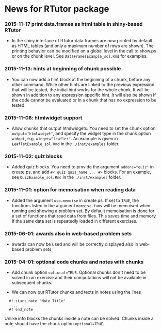 # News for RTutor package

### 2015-11-17 print data.frames as html table in shiny-based RTutor

- In the shiny interface of RTutor data.frames are now printed by
  default as HTML tables (and only a maximum number of rows are shown).
  The printing behavior can be modified on a global level in the call
  to show.ps or on the chunk level. See `DataFramesExample_sol.Rmd`
  for examples.

### 2015-11-13: hints at beginning of chunk possible

- You can now add a hint block at the beginning of a chunk,
  before any other command.
  While other hints are linked to the previous expression that will
  be tested, the initial hint works for the whole chunk.
  It will be shown in addition to any expression specific hint.
  It will also  be shown if the code cannot be evaluated
  or in a chunk that has no expression to be tested.


### 2015-11-08: htmlwidget support

- Allow chunks that output htmlwidgets. You need to set the chunk option `output="htmlwidget"`, and specify the widget type in the chunk option `widget`, e.g. `widget="leaflet"`. An example is given in `LeafletExample_sol.Rmd` in the `./inst/examples` folder.

### 2015-11-02: quiz blocks

- Added quiz blocks. You need to provide the argument `addons="quiz"` in create.ps, and add `#< quiz quiz_name ... #>` blocks. For an example, see `QuizExample_sol.Rmd` in the `./inst/examples` folder.


### 2015-11-01: option for memoisation when reading data

- Added the argument `use.memoise` in create.ps. If set to `TRUE`, the functions listed in the argument `memoise.funs` will be memoised when running and showing a problem set. By default memoisation is done for a set of functions that read data from files. This saves time and memory if the same data set is repeatedly loaded in different 
exercises.

### 2015-06-01: awards also in web-based problem sets

- awards can now be used and will be correctly displayed also in web-based problem sets

### 2015-04-01: optional code chunks and notes with chunks

- Add chunk option `optional=TRUE`. Optional chunks don't need to be solved in an exercise and their computations will not be available in subsequent chunks.

- We can now put RTutor chunks and texts in notes using the lines
```  
  #! start_note "Note Title"
   ...
  #! end_note
```
  Unlike info blocks the chunks inside a note can be solved.    Chunks inside a note should have the chunk option `optional=TRUE`.
